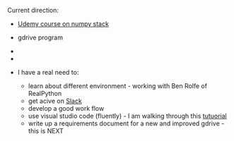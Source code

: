Current direction:
* [Udemy course on numpy stack](https://www.udemy.com/course/deep-learning-prerequisites-the-numpy-stack-in-python/learn/lecture/8874838#overview)
* gdrive program

* 
*
* I have a real need to: 
  * learn about different environment - working with Ben Rolfe of RealPython
  * get acive on [Slack](https://app.slack.com/client/TGVJELXRT/D01233TN77C/thread/CGY1X9MKM-1586635818.496300)
  * develop a good work flow
  * use visual studio code (fluently) - I am walking through this [tutuorial](https://code.visualstudio.com/docs/python/environments)
  * write up a requirements document for a new and improved gdrive - this is NEXT
